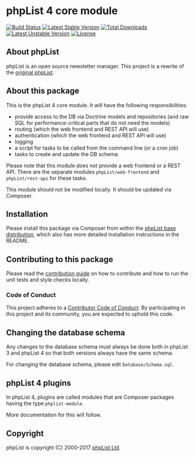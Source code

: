 # phpList 4 core module

[![Build Status](https://travis-ci.org/phpList/phplist4-core.svg?branch=master)](https://travis-ci.org/phpList/phplist4-core)
[![Latest Stable Version](https://poser.pugx.org/phplist/phplist4-core/v/stable.svg)](https://packagist.org/packages/phpList/phplist4-core)
[![Total Downloads](https://poser.pugx.org/phplist/phplist4-core/downloads.svg)](https://packagist.org/packages/phpList/phplist4-core)
[![Latest Unstable Version](https://poser.pugx.org/phplist/phplist4-core/v/unstable.svg)](https://packagist.org/packages/phpList/phplist4-core)
[![License](https://poser.pugx.org/phplist/phplist4-core/license.svg)](https://packagist.org/packages/phpList/phplist4-core)


## About phpList

phpList is an open source newsletter manager. This project is a rewrite of the
[original phpList](https://github.com/phpList/phplist3).


## About this package

This is the phpList 4 core module. It will have the following responsibilities:

* provide access to the DB via Doctrine models and repositories (and raw SQL
  for performance-critical parts that do not need the models)
* routing (which the web frontend and REST API will use)
* authentication (which the web frontend and REST API will use)
* logging
* a script for tasks to be called from the command line (or a cron job)
* tasks to create and update the DB schema

Please note that this module does not provide a web frontend or a REST API.
There are the separate modules `phpList/web-frontend` and `phpList/rest-api`
for these tasks.

This module should not be modified locally. It should be updated via Composer.


## Installation

Please install this package via Composer from within the
[phpList base distribution](https://github.com/phpList/base-distribution),
which also has more detailed installation instructions in the README.


## Contributing to this package

Please read the [contribution guide](.github/CONTRIBUTING.md) on how to
contribute and how to run the unit tests and style checks locally.


### Code of Conduct

This project adheres to a [Contributor Code of Conduct](CODE_OF_CONDUCT.md). By participating in this project and its
community, you are expected to uphold this code.


## Changing the database schema

Any changes to the database schema must always be done both in phpList 3 and
phpList 4 so that both versions always have the same schema.

For changing the database schema, please edit `Database/Schema.sql`.


## phpList 4 plugins

In phpList 4, plugins are called modules that are Composer packages having the
type `phplist-module`.

More documentation for this will follow.


## Copyright

phpList is copyright (C) 2000-2017 [phpList Ltd](http://www.phplist.com/).
